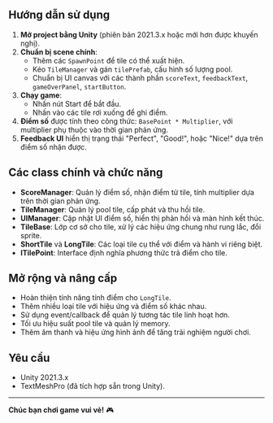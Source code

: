 
## Hướng dẫn sử dụng

1. **Mở project bằng Unity** (phiên bản 2021.3.x hoặc mới hơn được khuyến nghị).
2. **Chuẩn bị scene chính**:
    - Thêm các `SpawnPoint` để tile có thể xuất hiện.
    - Kéo `TileManager` và gán `tilePrefab`, cấu hình số lượng pool.
    - Chuẩn bị UI canvas với các thành phần `scoreText`, `feedbackText`, `gameOverPanel`, `startButton`.
3. **Chạy game**:  
    - Nhấn nút Start để bắt đầu.
    - Nhấn vào các tile rơi xuống để ghi điểm.
4. **Điểm số** được tính theo công thức: `BasePoint * Multiplier`, với multiplier phụ thuộc vào thời gian phản ứng.
5. **Feedback UI** hiển thị trạng thái "Perfect", "Good!", hoặc "Nice!" dựa trên điểm số nhận được.

## Các class chính và chức năng

- **ScoreManager**: Quản lý điểm số, nhận điểm từ tile, tính multiplier dựa trên thời gian phản ứng.
- **TileManager**: Quản lý pool tile, cấp phát và thu hồi tile.
- **UIManager**: Cập nhật UI điểm số, hiển thị phản hồi và màn hình kết thúc.
- **TileBase**: Lớp cơ sở cho tile, xử lý các hiệu ứng chung như rung lắc, đổi sprite.
- **ShortTile** và **LongTile**: Các loại tile cụ thể với điểm và hành vi riêng biệt.
- **ITilePoint**: Interface định nghĩa phương thức trả điểm cho tile.

## Mở rộng và nâng cấp
- Hoàn thiện tính năng tính điểm cho `LongTile`.
- Thêm nhiều loại tile với hiệu ứng và điểm số khác nhau.
- Sử dụng event/callback để quản lý tương tác tile linh hoạt hơn.
- Tối ưu hiệu suất pool tile và quản lý memory.
- Thêm âm thanh và hiệu ứng hình ảnh để tăng trải nghiệm người chơi.

## Yêu cầu
- Unity 2021.3.x
- TextMeshPro (đã tích hợp sẵn trong Unity).

---

**Chúc bạn chơi game vui vẻ!** 🎮


